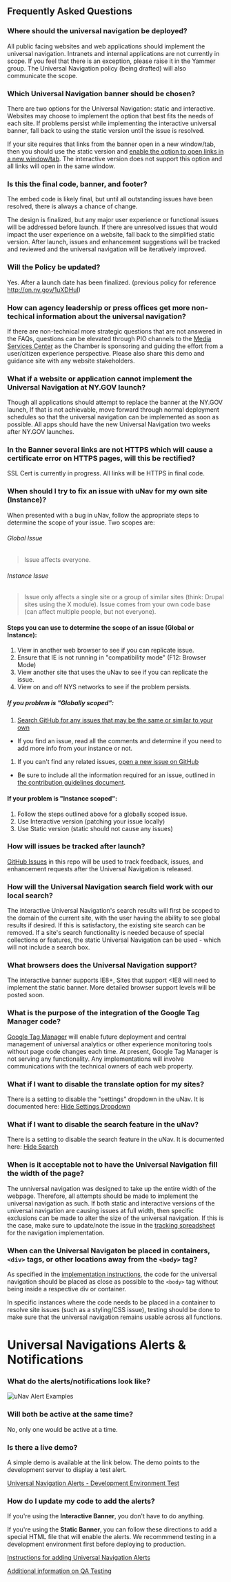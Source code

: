 ## Frequently Asked Questions

### Where should the universal navigation be deployed?

All public facing websites and web applications should implement the universal navigation. Intranets and internal applications are not currently in scope.  If you feel that there is an exception, please raise it in the Yammer group.  The Universal Navigation policy (being drafted) will also communicate the scope.

### Which Universal Navigation banner should be chosen?

There are two options for the Universal Navigation: static and interactive. Websites may choose to implement the option that best fits the needs of each site.  If problems persist while implementing the interactive universal banner, fall back to using the static version until the issue is resolved.

If your site requires that links from the banner open in a new window/tab, then you should use the static version and [enable the option to open links in a new window/tab](static-option.md#open-links-in-new-windows-or-tabs). The interactive version does not support this option and all links will open in the same window.

### Is this the final code, banner, and footer?

The embed code is likely final, but until all outstanding issues have been resolved, there is always a chance of change.

The design is finalized, but any major user experience or functional issues will be addressed before launch. If there are unresolved issues that would impact the user experience on a website, fall back to the simplified static version. After launch, issues and enhancement suggestions will be tracked and reviewed and the universal navigation will be iteratively improved. 

### Will the Policy be updated?

Yes. After a launch date has been finalized. (previous policy for reference http://on.ny.gov/1uXDHuI)

### How can agency leadership or press offices get more non-techical information about the universal navigation?

If there are non-technical more strategic questions that are not answered in the FAQs, questions can be elevated through PIO channels to the [Media Services Center](http://www.ogs.ny.gov/Core/MSC/) as the Chamber is sponsoring and guiding the effort from a user/citizen experience perspective. Please also share this demo and guidance site with any website stakeholders.

### What if a website or application cannot implement the Universal Navigation at NY.GOV launch?

Though all applications should attempt to replace the banner at the NY.GOV launch, If that is not achievable, move forward through normal deployment schedules so that the universal navigation can be implemented as soon as possible.  All apps should have the new Universal Navigation two weeks after NY.GOV launches.

### In the Banner several links are not HTTPS which will cause a certificate error on HTTPS pages, will this be rectified?

SSL Cert is currently in progress. All links will be HTTPS in final code.

### When should I try to fix an issue with uNav for my own site (Instance)?

When presented with a bug in uNav, follow the appropriate steps to determine the scope of your issue. Two scopes are:

###### Global Issue

> Issue affects everyone.

###### Instance Issue

> Issue only affects a single site or a group of similar sites (think: Drupal sites using the X module). Issue comes from your own code base (can affect multiple people, but not everyone).

#### Steps you can use to determine the scope of an issue (Global or Instance):

 1. View in another web browser to see if you can replicate issue.
 1. Ensure that IE is not running in "compatibility mode" (F12: Browser Mode)
 1. View another site that uses the uNav to see if you can replicate the issue.
 1. View on and off NYS networks to see if the problem persists.

##### If you problem is "Globally scoped":

 1. [Search GitHub for any issues that may be the same or similar to your own](https://github.com/ny/universal-navigation/issues)
  * If you find an issue, read all the comments and determine if you need to add more info from your instance or not.
 1. If you can't find any related issues, [open a new issue on GitHub](https://github.com/ny/universal-navigation/issues/new)
  * Be sure to include all the information required for an issue, outlined in [the contribution guidelines document](/contributing.md#when-creating-an-issue-please-provide-all-possible-of-the-following).

#### If your problem is "Instance scoped":

 1. Follow the steps outlined above for a globally scoped issue.
 1. Use Interactive version (patching your issue locally)
 1. Use Static version (static should not cause any issues)

### How will issues be tracked after launch?

[GitHub Issues](https://github.com/ny/universal-navigation/issues) in this repo will be used to track feedback, issues, and enhancement requests after the Universal Navigation is released.

### How will the Universal Navigation search field work with our local search?

The interactive Universal Navigation's search results will first be scoped to the domain of the current site, with the user having the ability to see global results if desired. If this is satisfactory, the existing site search can be removed. If a site's search functionality is needed because of special collections or features, the static Universal Navigation can be used - which will not include a search box.

### What browsers does the Universal Navigation support?

The interactive banner supports IE8+, Sites that support <IE8 will need to implement the static banner. More detailed browser support levels will be posted soon.

### What is the purpose of the integration of the Google Tag Manager code?

[Google Tag Manager](http://www.google.com/tagmanager/faq.html) will enable future deployment and central management of universal analytics or other experience monitoring tools without page code changes each time. At present, Google Tag Manager is not serving any functionality. Any implementations will involve communications with the technical owners of each web property.

### What if I want to disable the translate option for my sites?

There is a setting to disable the "settings" dropdown in the uNav. It is documented here: [Hide Settings Dropdown](interactive-option.md#hide-settings-dropdown)

### What if I want to disable the search feature in the uNav?

There is a setting to disable the search feature in the uNav. It is documented here: [Hide Search](interactive-option.md#hide-search)

### When is it acceptable not to have the Universal Navigation fill the width of the page?

The unniversal navigation was designed to take up the entire width of the webpage.  Therefore, all attempts should be made to implement the universal navigation as such.  If both static and interactive versions of the universal navigation are causing issues at full width, then specific exclusions can be made to alter the size of the universal navigation.  If this is the case, make sure to update/note the issue in the [tracking spreadsheet](http://on.ny.gov/1s24y7T) for the navigation implementation.

### When can the Universal Navigaton be placed in containers, `<div>` tags, or other locations away from the `<body>` tag?

As specified in the [implementation instructions](https://github.com/ny/universal-navigation/blob/gh-pages/notes/interactive-option.md), the code for the universal navigation should be placed as close as possible to the `<body>` tag without being inside a respective div or container.

In specific instances where the code needs to be placed in a container to resolve site issues (such as a styling/CSS issue), testing should be done to make sure that the universal navigation remains usable across all functions.

# Universal Navigations Alerts & Notifications

### What do the alerts/notifications look like?

![uNav Alert Examples](https://cloud.githubusercontent.com/assets/5767736/5414923/ff2fe5ec-81f0-11e4-9186-4705e34773cc.PNG "uNav Alert Examples")

### Will both be active at the same time?

No, only one would be active at a time.

### Is there a live demo?

A simple demo is available at the link below. The demo points to the development server to display a test alert.

[Universal Navigation Alerts - Development Environment Test](http://ny.github.io/universal-navigation/demos/static-option-demo-DEV.html)

### How do I update my code to add the alerts?

If you're using the **Interactive Banner**, you don't have to do anything. 

If you're using the **Static Banner**, you can follow these directions to add a special HTML file that will enable the alerts. We recommmend testing in a development environment first before deploying to production.

[Instructions for adding Universal Navigation Alerts](https://github.com/ny/universal-navigation/blob/gh-pages/notes/static-option.md#inserting-functionality-for-emergency-and-news-alerts)

[Additional information on QA Testing](https://github.com/ny/universal-navigation/blob/gh-pages/notes/testing-against-development-staging.md)
